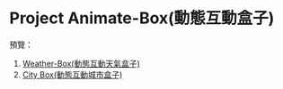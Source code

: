# Project Animate-Box(動態互動盒子)

預覽：

1. [Weather-Box(動態互動天氣盒子)](https://april808.github.io/project-animate-box/demo1/dist/index.html)
1. [City Box(動態互動城市盒子)](https://april808.github.io/project-animate-box/demo2/dist/index.html)